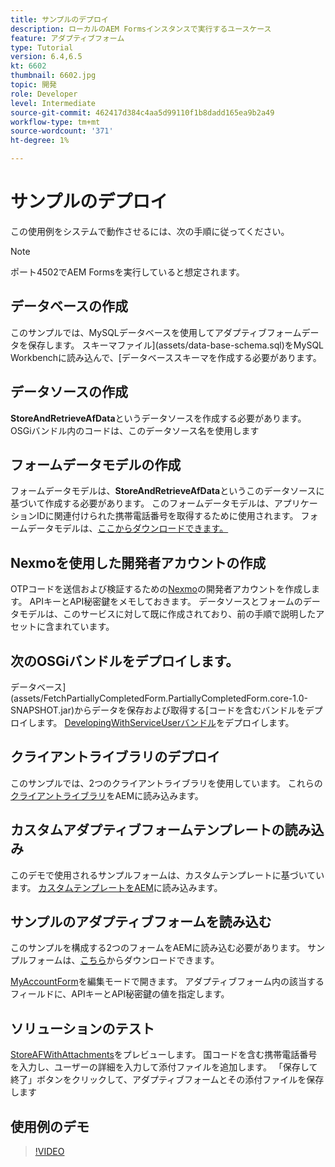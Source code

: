 ```yaml
---
title: サンプルのデプロイ
description: ローカルのAEM Formsインスタンスで実行するユースケース
feature: アダプティブフォーム
type: Tutorial
version: 6.4,6.5
kt: 6602
thumbnail: 6602.jpg
topic: 開発
role: Developer
level: Intermediate
source-git-commit: 462417d384c4aa5d99110f1b8dadd165ea9b2a49
workflow-type: tm+mt
source-wordcount: '371'
ht-degree: 1%

---
```




# サンプルのデプロイ

この使用例をシステムで動作させるには、次の手順に従ってください。

>[!NOTE]
>ポート4502でAEM Formsを実行していると想定されます。


## データベースの作成

このサンプルでは、MySQLデータベースを使用してアダプティブフォームデータを保存します。 スキーマファイル](assets/data-base-schema.sql)をMySQL Workbenchに読み込んで、[データベーススキーマを作成する必要があります。

## データソースの作成

**StoreAndRetrieveAfData**&#x200B;というデータソースを作成する必要があります。 OSGiバンドル内のコードは、このデータソース名を使用します

## フォームデータモデルの作成

フォームデータモデルは、**StoreAndRetrieveAfData**&#x200B;というこのデータソースに基づいて作成する必要があります。 このフォームデータモデルは、アプリケーションIDに関連付けられた携帯電話番号を取得するために使用されます。 フォームデータモデルは、[ここからダウンロードできます。](assets/2-Factor-Authentication-DataSource-and-FDM.zip)

## Nexmoを使用した開発者アカウントの作成

OTPコードを送信および検証するための[Nexmo](https://dashboard.nexmo.com/)の開発者アカウントを作成します。 APIキーとAPI秘密鍵をメモしておきます。 データソースとフォームのデータモデルは、このサービスに対して既に作成されており、前の手順で説明したアセットに含まれています。

## 次のOSGiバンドルをデプロイします。

データベース](assets/FetchPartiallyCompletedForm.PartiallyCompletedForm.core-1.0-SNAPSHOT.jar)からデータを保存および取得する[コードを含むバンドルをデプロイします。
[DevelopingWithServiceUserバンドル](https://experienceleague.adobe.com/docs/experience-manager-learn/forms/assets/common-osgi-bundles/DevelopingWithServiceUser.jar)をデプロイします。

## クライアントライブラリのデプロイ

このサンプルでは、2つのクライアントライブラリを使用しています。 これらの[クライアントライブラリ](assets/client-libraries.zip)をAEMに読み込みます。

## カスタムアダプティブフォームテンプレートの読み込み

このデモで使用されるサンプルフォームは、カスタムテンプレートに基づいています。 [カスタムテンプレートをAEM](assets/custom-template-with-page-component.zip)に読み込みます。

## サンプルのアダプティブフォームを読み込む

このサンプルを構成する2つのフォームをAEMに読み込む必要があります。 サンプルフォームは、[こちら](assets/sample-forms.zip)からダウンロードできます。

[MyAccountForm](http://localhost:4502/editor.html/content/forms/af/myaccountform.html)を編集モードで開きます。 アダプティブフォーム内の該当するフィールドに、APIキーとAPI秘密鍵の値を指定します。

## ソリューションのテスト

[StoreAFWithAttachments](http://localhost:4502/content/dam/formsanddocuments/storeafwithattachments/jcr:content?wcmmode=disabled)をプレビューします。
国コードを含む携帯電話番号を入力し、ユーザーの詳細を入力して添付ファイルを追加します。 「保存して終了」ボタンをクリックして、アダプティブフォームとその添付ファイルを保存します


## 使用例のデモ

>[!VIDEO](https://video.tv.adobe.com/v/327122?quality=9&learn=on)
